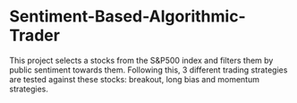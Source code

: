 # Sentiment-Based-Algorithmic-Trader
This project selects a stocks from the S&amp;P500 index and filters them by public sentiment towards them. Following this, 3 different trading strategies are tested against these stocks: breakout, long bias and momentum strategies.
